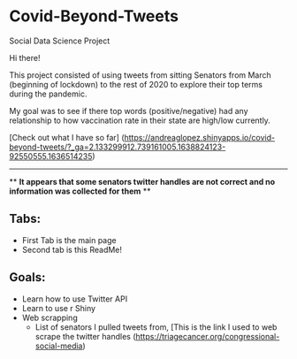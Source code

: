 # Covid-Beyond-Tweets
Social Data Science Project

Hi there!

This project consisted of using tweets from sitting Senators from March (beginning of lockdown) to the rest of 2020 to explore their top terms during the pandemic. 

My goal was to see if there top words (positive/negative) had any relationship to how vaccination rate in their state are high/low currently. 

[Check out what I have so far] (https://andreaglopez.shinyapps.io/covid-beyond-tweets/?_ga=2.133299912.739161005.1638824123-92550555.1636514235)

***

** **It appears that some senators twitter handles are not correct and no information was collected for them** **

## Tabs:

* First Tab is the main page
* Second tab is this ReadMe!

## Goals: 

* Learn how to use Twitter API
* Learn to use r Shiny
* Web scrapping
  * List of senators I pulled tweets from, [This is the link I used to web scrape the twitter handles (https://triagecancer.org/congressional-social-media)
